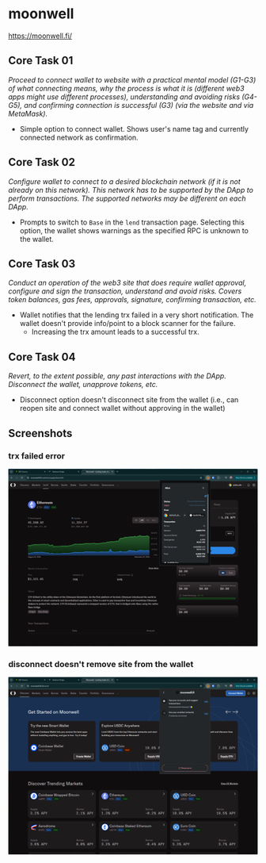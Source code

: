 # moonwell
https://moonwell.fi/

## Core Task 01

*Proceed to connect wallet to website with a practical mental model (G1-G3) of what connecting means, why the process is what it is (different web3 apps might use different processes), understanding and avoiding risks (G4-G5), and confirming connection is successful (G3) (via the website and via MetaMask).*

- Simple option to connect wallet. Shows user's name tag and currently connected network as confirmation.

## Core Task 02

*Configure wallet to connect to a desired blockchain network (if it is not already on this network). This network has to be supported by the DApp to perform transactions. The supported networks may be different on each DApp.* 

- Prompts to switch to `Base` in the `lend` transaction page. Selecting this option, the wallet shows warnings as the specified RPC is unknown to the wallet.

## Core Task 03

*Conduct an operation of the web3 site that does require wallet approval, configure and sign the transaction, understand and avoid risks. Covers token balances, gas fees, approvals, signature, confirming transaction, etc.*

- Wallet notifies that the lending trx failed in a very short notification. The wallet doesn't provide info/point to a block scanner for the failure.
    - Increasing the trx amount leads to a successful trx.


## Core Task 04

*Revert, to the extent possible, any past interactions with the DApp. Disconnect the wallet, unapprove tokens, etc.* 

- Disconnect option doesn't disconnect site from the wallet (i.e., can reopen site and connect wallet without approving in the wallet)

## Screenshots
### trx failed error
![wallet](image-102.png)

### disconnect doesn't remove site from the wallet
![wallet](image-101.png)